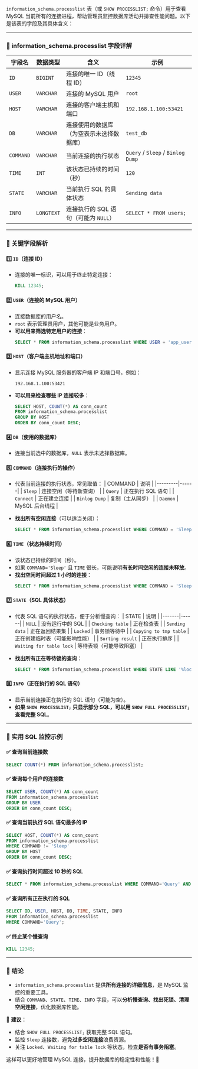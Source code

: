 
`information_schema.processlist` 表（或 `SHOW PROCESSLIST;` 命令）用于查看 MySQL 当前所有的连接进程，帮助管理员监控数据库活动并排查性能问题。以下是该表的字段及其具体含义：

---

### **🔹 information_schema.processlist 字段详解**
| **字段名**  | **数据类型**  | **含义**  | **示例** |
|------------|------------|----------|---------|
| `ID`       | `BIGINT`   | 连接的唯一 ID（线程 ID）| `12345` |
| `USER`     | `VARCHAR`  | 连接的 MySQL 用户 | `root` |
| `HOST`     | `VARCHAR`  | 连接的客户端主机和端口 | `192.168.1.100:53421` |
| `DB`       | `VARCHAR`  | 连接使用的数据库（为空表示未选择数据库） | `test_db` |
| `COMMAND`  | `VARCHAR`  | 当前连接的执行状态 | `Query` / `Sleep` / `Binlog Dump` |
| `TIME`     | `INT`      | 该状态已持续的时间（秒） | `120` |
| `STATE`    | `VARCHAR`  | 当前执行 SQL 的具体状态 | `Sending data` |
| `INFO`     | `LONGTEXT` | 连接执行的 SQL 语句（可能为 `NULL`） | `SELECT * FROM users;` |

---

### **🔹 关键字段解析**
#### **1️⃣ `ID`（连接 ID）**
- 连接的唯一标识，可以用于终止特定连接：
  ```sql
  KILL 12345;
  ```

#### **2️⃣ `USER`（连接的 MySQL 用户）**
- 连接数据库的用户名。
- `root` 表示管理员用户，其他可能是业务用户。
- **可以用来筛选特定用户的连接**：
  ```sql
  SELECT * FROM information_schema.processlist WHERE USER = 'app_user';
  ```

#### **3️⃣ `HOST`（客户端主机地址和端口）**
- 显示连接 MySQL 服务器的客户端 IP 和端口号，例如：
  ```
  192.168.1.100:53421
  ```
- **可以用来检查哪些 IP 连接较多**：
  ```sql
  SELECT HOST, COUNT(*) AS conn_count 
  FROM information_schema.processlist 
  GROUP BY HOST 
  ORDER BY conn_count DESC;
  ```

#### **4️⃣ `DB`（使用的数据库）**
- 连接当前选中的数据库，`NULL` 表示未选择数据库。

#### **5️⃣ `COMMAND`（连接执行的操作）**
- 代表当前连接的执行状态，常见取值：
  | COMMAND | 说明 |
  |---------|------|
  | `Sleep` | 连接空闲（等待新查询） |
  | `Query` | 正在执行 SQL 语句 |
  | `Connect` | 正在建立连接 |
  | `Binlog Dump` | 复制（主从同步） |
  | `Daemon` | MySQL 后台线程 |

- **找出所有空闲连接**（可以适当关闭）：
  ```sql
  SELECT * FROM information_schema.processlist WHERE COMMAND = 'Sleep';
  ```

#### **6️⃣ `TIME`（状态持续时间）**
- 该状态已持续的时间（秒）。
- 如果 `COMMAND='Sleep'` 且 `TIME` 很长，可能说明**有长时间空闲的连接未释放**。
- **找出空闲时间超过 1 小时的连接**：
  ```sql
  SELECT * FROM information_schema.processlist WHERE COMMAND = 'Sleep' AND TIME > 3600;
  ```

#### **7️⃣ `STATE`（SQL 具体状态）**
- 代表 SQL 语句的执行状态，便于分析慢查询：
  | STATE | 说明 |
  |-------|------|
  | `NULL` | 没有运行中的 SQL |
  | `Checking table` | 正在检查表 |
  | `Sending data` | 正在返回结果集 |
  | `Locked` | 事务锁等待中 |
  | `Copying to tmp table` | 正在创建临时表（可能影响性能） |
  | `Sorting result` | 正在执行排序 |
  | `Waiting for table lock` | 等待表锁（可能导致阻塞） |

- **找出所有正在等待锁的查询**：
  ```sql
  SELECT * FROM information_schema.processlist WHERE STATE LIKE '%lock%';
  ```

#### **8️⃣ `INFO`（正在执行的 SQL 语句）**
- 显示当前连接正在执行的 SQL 语句（可能为空）。
- **如果 `SHOW PROCESSLIST;` 只显示部分 SQL，可以用 `SHOW FULL PROCESSLIST;` 查看完整 SQL**。

---

### **🔹 实用 SQL 监控示例**
#### **✅ 查询当前连接数**
```sql
SELECT COUNT(*) FROM information_schema.processlist;
```

#### **✅ 查询每个用户的连接数**
```sql
SELECT USER, COUNT(*) AS conn_count 
FROM information_schema.processlist 
GROUP BY USER 
ORDER BY conn_count DESC;
```

#### **✅ 查询当前执行 SQL 语句最多的 IP**
```sql
SELECT HOST, COUNT(*) AS conn_count 
FROM information_schema.processlist 
WHERE COMMAND != 'Sleep' 
GROUP BY HOST 
ORDER BY conn_count DESC;
```

#### **✅ 查询执行时间超过 10 秒的 SQL**
```sql
SELECT * FROM information_schema.processlist WHERE COMMAND='Query' AND TIME > 10;
```

#### **✅ 查询所有正在执行的 SQL**
```sql
SELECT ID, USER, HOST, DB, TIME, STATE, INFO 
FROM information_schema.processlist 
WHERE COMMAND='Query';
```

#### **✅ 终止某个慢查询**
```sql
KILL 12345;
```

---

### **🔹 结论**
- `information_schema.processlist` 提供**所有连接的详细信息**，是 MySQL 监控的重要工具。
- 结合 `COMMAND`、`STATE`、`TIME`、`INFO` 字段，可以**分析慢查询、找出死锁、清理空闲连接**，优化数据库性能。

🚀 **建议**：
- 结合 `SHOW FULL PROCESSLIST;` 获取完整 SQL 语句。
- 监控 `Sleep` 连接数，避免**过多空闲连接**浪费资源。
- 关注 `Locked`、`Waiting for table lock` 等状态，检查**是否有事务阻塞**。

这样可以更好地管理 MySQL 连接，提升数据库的稳定性和性能！🎯